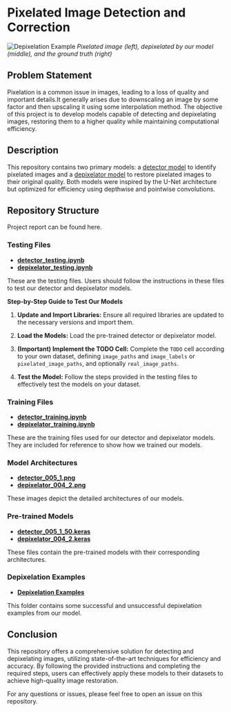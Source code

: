 # Pixelated Image Detection and Correction

![Depixelation Example](https://github.com/nafis71041/pixelation_correction/blob/main/depixelation_examples/success4_protest_4x_lanczos_nearest.png)
*Pixelated image (left), depixelated by our model (middle), and the ground truth (right)*

## Problem Statement

Pixelation is a common issue in images, leading to a loss of quality and important details.It generally arises due to downscaling an image by some factor and then upscaling it using some interpolation method. The objective of this project is to develop models capable of detecting and depixelating images, restoring them to a higher quality while maintaining computational efficiency.

## Description

This repository contains two primary models: a [detector model](https://github.com/nafis71041/pixelation_correction/blob/main/detector_005_1_50.keras) to identify pixelated images and a [depixelator model](https://github.com/nafis71041/pixelation_correction/blob/main/depixelator_004_2.keras) to restore pixelated images to their original quality. Both models were inspired by the U-Net architecture but optimized for efficiency using depthwise and pointwise convolutions.

## Repository Structure

Project report can be found here.

### Testing Files
- **[detector_testing.ipynb](https://github.com/AnisElahi/pixelation_correction-main/blob/main/detector_testing.ipynb)**
- **[depixelator_testing.ipynb](https://github.com/AnisElahi/pixelation_correction-main/blob/main/depixelator_testing.ipynb)**

These are the testing files. Users should follow the instructions in these files to test our detector and depixelator models.

**Step-by-Step Guide to Test Our Models**

1. **Update and Import Libraries:** Ensure all required libraries are updated to the necessary versions and import them.

2. **Load the Models:** Load the pre-trained detector or depixelator model.

3. **(Important) Implement the TODO Cell:** Complete the `TODO` cell according to your own dataset, defining `image_paths` and `image_labels` or `pixelated_image_paths`, and optionally `real_image_paths`.

4. **Test the Model:** Follow the steps provided in the testing files to effectively test the models on your dataset.

### Training Files
- **[detector_training.ipynb](https://github.com/AnisElahi/pixelation_correction-main/blob/main/detector_testing.ipynb)**
- **[depixelator_training.ipynb](https://github.com/AnisElahi/pixelation_correction-main/blob/main/depixelator_testing.ipynb)**

These are the training files used for our detector and depixelator models. They are included for reference to show how we trained our models.

### Model Architectures
- **[detector_005_1.png](https://github.com/AnisElahi/pixelation_correction-main/blob/main/detector_005_1.png)**
- **[depixelator_004_2.png](https://github.com/AnisElahi/pixelation_correction-main/blob/main/depixelator_004_2.png)**

These images depict the detailed architectures of our models.

### Pre-trained Models
- **[detector_005_1_50.keras](https://github.com/AnisElahi/pixelation_correction-main/blob/main/detector_005_1_50.keras)**
- **[depixelator_004_2.keras](https://github.com/AnisElahi/pixelation_correction-main/blob/main/depixelator_004_2.keras)**

These files contain the pre-trained models with their corresponding architectures.

### Depixelation Examples
- **[Depixelation Examples](https://github.com/nafis71041/pixelation_correction/tree/main/depixelation_examples)**

This folder contains some successful and unsuccessful depixelation examples from our model.

## Conclusion

This repository offers a comprehensive solution for detecting and depixelating images, utilizing state-of-the-art techniques for efficiency and accuracy. By following the provided instructions and completing the required steps, users can effectively apply these models to their datasets to achieve high-quality image restoration.

For any questions or issues, please feel free to open an issue on this repository.
